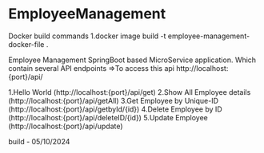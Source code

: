 # EmployeeManagement

Docker build commands
1.docker image build -t employee-management-docker-file .


Employee Management SpringBoot based MicroService application. Which contain several API endpoints
=>To access this api http://localhost:{port}/api/⁠

1.Hello World (http://localhost:{port}/api/get⁠)
2.Show All Employee details (http://localhost:{port}/api/getAll⁠)
3.Get Employee by Unique-ID (http://localhost:{port}/api/getbyId/{id}⁠)
4.Delete Employee by ID (http://localhost:{port}/api/deleteID/{id}⁠)
5.Update Employee (http://localhost:{port}/api/update⁠)

build - 05/10/2024